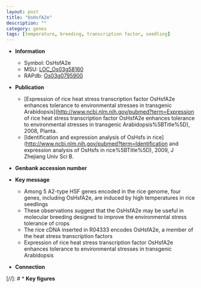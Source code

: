 ```yaml
---
layout: post
title: "OsHsfA2e"
description: ""
category: genes
tags: [temperature, breeding, transcription factor, seedling]
---
```


* **Information**  
    + Symbol: OsHsfA2e  
    + MSU: [LOC_Os03g58160](http://rice.plantbiology.msu.edu/cgi-bin/ORF_infopage.cgi?orf=LOC_Os03g58160)  
    + RAPdb: [Os03g0795900](http://rapdb.dna.affrc.go.jp/viewer/gbrowse_details/irgsp1?name=Os03g0795900)  

* **Publication**  
    + [Expression of rice heat stress transcription factor OsHsfA2e enhances tolerance to environmental stresses in transgenic Arabidopsis](http://www.ncbi.nlm.nih.gov/pubmed?term=Expression of rice heat stress transcription factor OsHsfA2e enhances tolerance to environmental stresses in transgenic Arabidopsis%5BTitle%5D), 2008, Planta.
    + [Identification and expression analysis of OsHsfs in rice](http://www.ncbi.nlm.nih.gov/pubmed?term=Identification and expression analysis of OsHsfs in rice%5BTitle%5D), 2009, J Zhejiang Univ Sci B.

* **Genbank accession number**  

* **Key message**  
    + Among 5 A2-type HSF genes encoded in the rice genome, four genes, including OsHsfA2e, are induced by high temperatures in rice seedlings
    + These observations suggest that the OsHsfA2e may be useful in molecular breeding designed to improve the environmental stress tolerance of crops
    + The rice cDNA inserted in R04333 encodes OsHsfA2e, a member of the heat stress transcription factors
    + Expression of rice heat stress transcription factor OsHsfA2e enhances tolerance to environmental stresses in transgenic Arabidopsis

* **Connection**  

[//]: # * **Key figures**  


